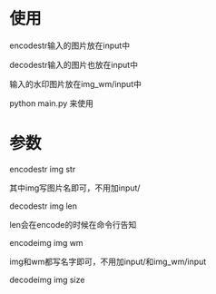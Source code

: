 # 使用
encodestr输入的图片放在input中

decodestr输入的图片也放在input中

输入的水印图片放在img_wm/input中

python main.py 来使用

# 参数

encodestr img str

其中img写图片名即可，不用加input/

decodestr img len

len会在encode的时候在命令行告知

encodeimg img wm

img和wm都写名字即可，不用加input/和img_wm/input

decodeimg img size